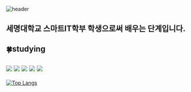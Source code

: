   ![header](https://capsule-render.vercel.app/api?type=slice&color=auto&height=300&section=header&text=MyProfil&fontSize=70&fontAlign=60&fontAlignY=2&rotate=19)

<h2>세명대학교 스마트IT학부 학생으로써 배우는 단계입니다.</h2>


<h2>🍀studying </h2>
<h2>   <img src="https://img.shields.io/badge/C언어-61DAFB?style=flat&logo=C&logoColor=white"/>    <img src="https://img.shields.io/badge/C++-00599C?style=flat&logo=cplusplus&logoColor=white"/>
<img src="https://img.shields.io/badge/Java-F7DF1E?style=flat&logo=javascript&logoColor=white"/> <img src="https://img.shields.io/badge/python-3776AB?style=flat&logo=python&logoColor=white"/>
 <img src="https://img.shields.io/badge/github-181717?style=flat&logo=github&logoColor=white"/> </h2>

[![Top Langs](https://github-readme-stats.vercel.app/api/top-langs/?username=JSblow001&layout=compact)](https://github.com/Jsblow001/github-readme-stats)
